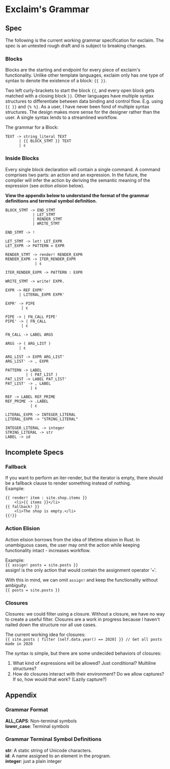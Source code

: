 # Exclaim's Grammar

## Spec

The following is the current working grammar specification for exclaim. The spec is an untested rough draft and is subject to breaking changes.

### Blocks

Blocks are the starting and endpoint for every piece of exclaim's functionality. Unlike other template languages, exclaim only has one type of syntax to denote the existence of a block: ```{{ }}```.  

Two left curly-brackets to start the block ```{{```, and every open block gets matched with a closing block ```}}```. Other languages have multiple syntax structures to differentiate between data binding and control flow. E.g. using ```{{ }}``` and ```{% %}```. As a user, I have never been fond of multiple syntax structures. The design makes more sense for the designer rather than the user. A single syntax lends to a streamlined workflow.

The grammar for a Block:

```none
TEXT -> string_literal TEXT 
      | {{ BLOCK_STMT }} TEXT
      | ɛ
```

### Inside Blocks

Every single block declaration will contain a single command. A command comprises two parts: an action and an expression. In the future, the compiler will infer the action by deriving the semantic meaning of the expression (see *action elision* below).  

**View the appendix below to understand the format of the grammar definitions and terminal symbol definition.**

```none
BLOCK_STMT -> END_STMT
            | LET_STMT
            | RENDER_STMT
            | WRITE_STMT

END_STMT -> !

LET_STMT -> let! LET_EXPR
LET_EXPR -> PATTERN = EXPR

RENDER_STMT -> render! RENDER_EXPR
RENDER_EXPR -> ITER_RENDER_EXPR
             | ɛ

ITER_RENDER_EXPR -> PATTERN : EXPR

WRITE_STMT -> write! EXPR.

EXPR -> REF EXPR'
      | LITERAL_EXPR EXPR'

EXPR' -> PIPE
       | ɛ

PIPE -> | FN_CALL PIPE'
PIPE' -> | FN_CALL
       | ɛ

FN_CALL -> LABEL ARGS

ARGS -> ( ARG_LIST )
      | ɛ

ARG_LIST -> EXPR ARG_LIST'
ARG_LIST' -> , EXPR

PATTERN -> LABEL
         | ( PAT_LIST )
PAT_LIST -> LABEL PAT_LIST'
PAT_LIST' -> , LABEL
           | ɛ

REF -> LABEL REF_PRIME
REF_PRIME -> .LABEL
           | ɛ

LITERAL_EXPR -> INTEGER_LITERAL
LITERAL_EXPR -> "STRING_LITERAL"

INTEGER_LITERAL -> integer
STRING_LITERAL -> str
LABEL -> id
```

## Incomplete Specs

### Fallback

If you want to perform an iter-render, but the iterator is empty, there should be a fallback clause to render something instead of nothing.  
Example:

```none
{{ render! item : site.shop.items }}
    <li>{{ items }}</li>
{{ fallback! }}
    <li>The shop is empty.</li>
{{!}}
```

### Action Elision

Action elision borrows from the idea of lifetime elision in Rust. In unambiguous cases, the user may omit the action while keeping functionality intact - increases workflow.

Example:  
```{{ assign! posts = site.posts }}```  
assign! is the only action that would contain the assignment operator '```=```'.  

With this in mind, we can omit ```assign!``` and keep the functionality without ambiguity.  
```{{ posts = site.posts }}```

### Closures

Closures: we could filter using a closure. Without a closure, we have no way to create a useful filter. Closures are a work in progress because I haven't nailed down the structure nor all use cases.  

The current working idea for closures:  
```{{ site.posts | filter [self.data.year() == 2020] }} // Get all posts made in 2020```

The syntax is simple, but there are some undecided behaviors of closures:

1. What kind of expressions will be allowed? Just conditional? Multiline structures?
2. How do closures interact with their environment? Do we allow captures? If so, how would that work? (Lazily capture?)

## Appendix

### Grammar Format

**ALL_CAPS**: Non-terminal symbols  
**lower_case**: Terminal symbols

### Grammar Terminal Symbol Definitions

**str**: A static string of Unicode characters.  
**id**: A name assigned to an element in the program.  
**integer**: just a plain integer
